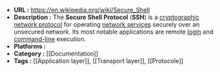 - **URL :** https://en.wikipedia.org/wiki/Secure_Shell
- **Description :** The **Secure Shell Protocol** (**SSH**) is a [cryptographic](https://en.wikipedia.org/wiki/Cryptography "Cryptography") [network protocol](https://en.wikipedia.org/wiki/Network_protocol "Network protocol") for operating [network services](https://en.wikipedia.org/wiki/Network_service "Network service") securely over an unsecured network. Its most notable applications are remote [login](https://en.wikipedia.org/wiki/Login "Login") and [command-line](https://en.wikipedia.org/wiki/Command-line_interface "Command-line interface") execution.
- **Platforms :** 
- **Category :** [[Documentation]]
- **Tags :** [[Application layer]], [[Transport layer]], [[Protocole]]